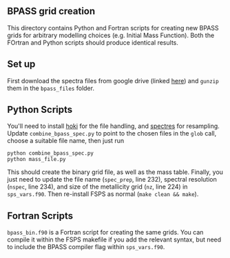 ## BPASS grid creation

This directory contains Python and Fortran scripts for creating new BPASS grids for arbitrary modelling choices (e.g. Initial Mass Function). Both the FOrtran and Python scripts should produce identical results.

## Set up

First download the spectra files from google drive (linked [here](https://bpass.auckland.ac.nz/9.html)) and `gunzip` them in the `bpass_files` folder.

## Python Scripts

You'll need to install [hoki](https://github.com/HeloiseS/hoki) for the file handling, and [spectres](https://github.com/ACCarnall/SpectRes) for resampling. Update `combine_bpass_spec.py` to point to the chosen files in the `glob` call, choose a suitable file name, then just run 

    python combine_bpass_spec.py
    python mass_file.py
 
This should create the binary grid file, as well as the mass table. Finally, you just need to update the file name (`spec_prep`, line 232), spectral resolution (`nspec`, line 234), and size of the metallicity grid (`nz`, line 224) in `sps_vars.f90`. Then re-install FSPS as normal (`make clean && make`).

## Fortran Scripts

`bpass_bin.f90` is a Fortran script for creating the same grids. You can compile it within the FSPS makefile if you add the relevant syntax, but need to include the BPASS compiler flag within `sps_vars.f90`.



